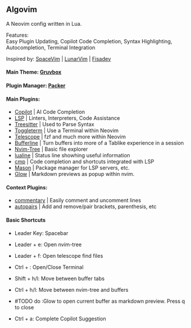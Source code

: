 ## Algovim 

A Neovim config written in Lua.

Features:     
Easy Plugin Updating, Copilot Code Completion, 
Syntax Highlighting, Autocompletion, Terminal Integration

Inspired by: [SpaceVim](https://spacevim.org/) | 
             [LunarVim](https://www.lunarvim.org/#opinionated) | 
             [Fisadev](https://vim.fisadev.com/)


#### Main Theme: [Gruvbox](https://github.com/morhetz/gruvbox)

#### Plugin Manager: [Packer](https://github.com/wbthomason/packer.nvim)

#### Main Plugins: 
  - [Copilot](https://github.com/copilot) | AI Code Completion
  - [LSP](https://github.com/neovim/nvim-lspconfig) | Linters, Interpreters, Code Assistance
  - [Treesitter](https://github.com/nvim-treesitter/nvim-treesitter) | Used to Parse Syntax
  - [Toggleterm](https://github.com/akinsho/toggleterm.nvim) | Use a Terminal within Neovim
  - [Telescope](https://github.com/nvim-telescope/telescope.nvim) | fzf and much more within Neovim
  - [Bufferline](https://github.com/akinsho/bufferline.nvim) | Turn buffers into more of a Tablike experience in a session
  - [Nvim-Tree](https://github.com/kyazdani42/nvim-tree.lua) | Basic file explorer
  - [lualine](https://github.com/nvim-lualine/lualine.nvim) | Status line showhing useful information
  - [cmp](https://github.com/hrsh7th/nvim-cmp) | Code completion and shortcuts integrated with LSP
  - [Mason](https://github.com/williamboman/mason.nvim) | Package manager for LSP servers, etc.
  - [Glow](https://github.com/ellisonleao/glow.nvim) | Markdown previews as popup within nvim.
#### Context Plugins:
  - [commentary](https://github.com/tpope/vim-commentary) | Easily comment and uncomment lines
  - [autopairs](https://github.com/windwp/nvim-autopairs) | Add and remove/pair brackets, parenthesis, etc

#### Basic Shortcuts
- Leader Key: Spacebar
- Leader + e: Open nvim-tree
- Leader + f: Open telescope find files
- Ctrl + \: Open/Close Terminal
- Shift + h/l: Move between buffer tabs
- Ctrl + h/l: Move between nvim-tree and buffers
- #TODO do :Glow to open current buffer as markdown preview. Press q to close

- Ctrl + a: Complete Copilot Suggestion
